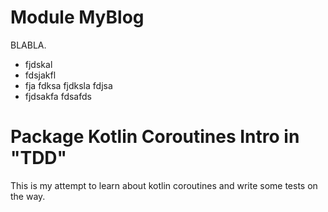 # Module MyBlog

BLABLA.
- fjdskal 
- fdsjakfl
- fja fdksa fjdksla fdjsa
- fjdsakfa fdsafds

# Package Kotlin Coroutines Intro in "TDD"

This is my attempt to learn about kotlin coroutines and write some tests on the way.

